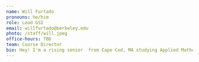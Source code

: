 ```yaml
---
name: Will Furtado
pronouns: he/him
role: Lead GSI
email: willfurtado@berkeley.edu
photo: /staff/will.jpeg
office-hours: TBD
team: Course Director
bio: Hey! I'm a rising senior  from Cape Cod, MA studying Applied Mathematics and Computer Science.
---
```


